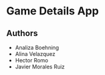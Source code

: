 # Game Details App

## Authors
- Analiza Boehning
- Alina Velazquez
- Hector Romo
- Javier Morales Ruiz